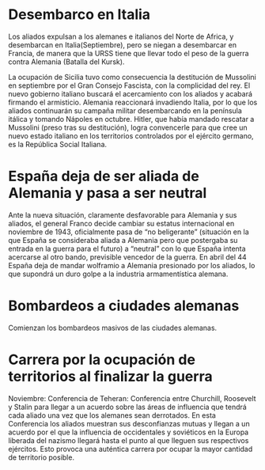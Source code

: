 # Desembarco en Italia

Los aliados expulsan a los alemanes e italianos del Norte de Africa, y desembarcan en Italia(Septiembre), pero se niegan a desembarcar en Francia, de manera que la URSS tiene que llevar todo el peso de la guerra contra Alemania (Batalla del Kursk).

La ocupación de Sicilia tuvo como consecuencia la destitución de Mussolini en septiembre por el Gran Consejo Fascista, con la complicidad del rey. El nuevo gobierno italiano buscará el acercamiento con los aliados y acabará firmando el armisticio. Alemania reaccionará invadiendo Italia, por lo que los aliados continuarán su campaña militar desembarcando en la península itálica y tomando Nápoles en octubre. Hitler, que había mandado rescatar a Mussolini (preso tras su destitución), logra convencerle para que cree un nuevo estado italiano en los territorios controlados por el ejército germano, es la República Social Italiana.

# España deja de ser aliada de Alemania y pasa a ser neutral

Ante la nueva situación, claramente desfavorable para Alemania y sus aliados, el general Franco decide cambiar su estatus internacional en noviembre de 1943, oficialmente pasa de “no beligerante” (situación en la que España se consideraba aliada a Alemania pero que postergaba su entrada en la guerra para el futuro) a “neutral” con lo que España intenta acercarse al otro bando, previsible vencedor de la guerra.
En abril del 44 España deja de mandar wolframio a Alemania presionado por los aliados, lo que supondrá un duro golpe a la industria armamentística alemana. 

# Bombardeos a ciudades alemanas

Comienzan los bombardeos masivos de las ciudades alemanas.

# Carrera por la ocupación de territorios al finalizar la guerra

Noviembre: Conferencia de Teheran: Conferencia entre Churchill, Roosevelt y Stalin para llegar a un acuerdo sobre las áreas de influencia que tendrá cada aliado una vez que los alemanes sean derrotados. En esta Conferencia los aliados muestran sus desconfianzas mutuas y llegan a un acuerdo por el que la influencia de occidentales y soviéticos en la Europa liberada del nazismo llegará hasta el punto al que lleguen sus respectivos ejércitos. Esto provoca una auténtica carrera por ocupar la mayor cantidad de territorio posible.
